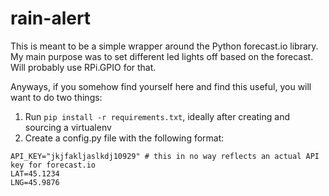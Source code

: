 # rain-alert
This is meant to be a simple wrapper around the Python forecast.io library. My main purpose was to set different led lights off based on the forecast. Will probably use RPi.GPIO for that. 

Anyways, if you somehow find yourself here and find this useful, you will want to do two things:

1. Run `pip install -r requirements.txt`, ideally after creating and sourcing a virtualenv
2. Create a config.py file with the following format:
```
API_KEY="jkjfakljaslkdj10929" # this in no way reflects an actual API key for forecast.io
LAT=45.1234
LNG=45.9876
```
